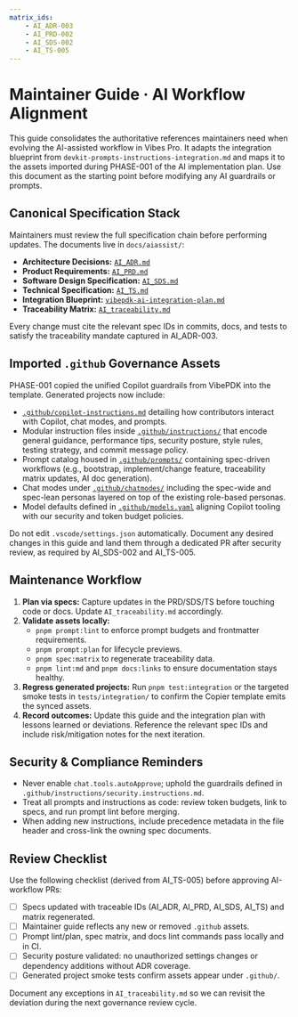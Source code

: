 ```yaml
---
matrix_ids:
    - AI_ADR-003
    - AI_PRD-002
    - AI_SDS-002
    - AI_TS-005
---
```


# Maintainer Guide · AI Workflow Alignment

This guide consolidates the authoritative references maintainers need when evolving the AI-assisted workflow in Vibes Pro.
It adapts the integration blueprint from `devkit-prompts-instructions-integration.md` and maps it to the assets imported during
PHASE-001 of the AI implementation plan. Use this document as the starting point before modifying any AI guardrails or
prompts.

## Canonical Specification Stack

Maintainers must review the full specification chain before performing updates. The documents live in `docs/aiassist/`:

-   **Architecture Decisions:** [`AI_ADR.md`](./AI_ADR.md)
-   **Product Requirements:** [`AI_PRD.md`](./AI_PRD.md)
-   **Software Design Specification:** [`AI_SDS.md`](./AI_SDS.md)
-   **Technical Specification:** [`AI_TS.md`](./AI_TS.md)
-   **Integration Blueprint:** [`vibepdk-ai-integration-plan.md`](./vibepdk-ai-integration-plan.md)
-   **Traceability Matrix:** [`AI_traceability.md`](./AI_traceability.md)

Every change must cite the relevant spec IDs in commits, docs, and tests to satisfy the traceability mandate captured in AI_ADR-003.

## Imported `.github` Governance Assets

PHASE-001 copied the unified Copilot guardrails from VibePDK into the template. Generated projects now include:

-   [`.github/copilot-instructions.md`](../../templates/{{project_slug}}/.github/copilot-instructions.md) detailing how
    contributors interact with Copilot, chat modes, and prompts.
-   Modular instruction files inside [`.github/instructions/`](../../templates/{{project_slug}}/.github/instructions/) that encode
    general guidance, performance tips, security posture, style rules, testing strategy, and commit message policy.
-   Prompt catalog housed in [`.github/prompts/`](../../templates/{{project_slug}}/.github/prompts/) containing spec-driven workflows
    (e.g., bootstrap, implement/change feature, traceability matrix updates, AI doc generation).
-   Chat modes under [`.github/chatmodes/`](../../templates/{{project_slug}}/.github/chatmodes/) including the spec-wide and spec-lean
    personas layered on top of the existing role-based personas.
-   Model defaults defined in [`.github/models.yaml`](../../templates/{{project_slug}}/.github/models.yaml) aligning Copilot tooling with
    our security and token budget policies.

Do not edit `.vscode/settings.json` automatically. Document any desired changes in this guide and land them through a dedicated
PR after security review, as required by AI_SDS-002 and AI_TS-005.

## Maintenance Workflow

1. **Plan via specs:** Capture updates in the PRD/SDS/TS before touching code or docs. Update `AI_traceability.md` accordingly.
2. **Validate assets locally:**
    - `pnpm prompt:lint` to enforce prompt budgets and frontmatter requirements.
    - `pnpm prompt:plan` for lifecycle previews.
    - `pnpm spec:matrix` to regenerate traceability data.
    - `pnpm lint:md` and `pnpm docs:links` to ensure documentation stays healthy.
3. **Regress generated projects:** Run `pnpm test:integration` or the targeted smoke tests in `tests/integration/` to confirm the
   Copier template emits the synced assets.
4. **Record outcomes:** Update this guide and the integration plan with lessons learned or deviations. Reference the relevant
   spec IDs and include risk/mitigation notes for the next iteration.

## Security & Compliance Reminders

-   Never enable `chat.tools.autoApprove`; uphold the guardrails defined in `.github/instructions/security.instructions.md`.
-   Treat all prompts and instructions as code: review token budgets, link to specs, and run prompt lint before merging.
-   When adding new instructions, include precedence metadata in the file header and cross-link the owning spec documents.

## Review Checklist

Use the following checklist (derived from AI_TS-005) before approving AI-workflow PRs:

-   [ ] Specs updated with traceable IDs (AI_ADR, AI_PRD, AI_SDS, AI_TS) and matrix regenerated.
-   [ ] Maintainer guide reflects any new or removed `.github` assets.
-   [ ] Prompt lint/plan, spec matrix, and docs lint commands pass locally and in CI.
-   [ ] Security posture validated: no unauthorized settings changes or dependency additions without ADR coverage.
-   [ ] Generated project smoke tests confirm assets appear under `.github/`.

Document any exceptions in `AI_traceability.md` so we can revisit the deviation during the next governance review cycle.
